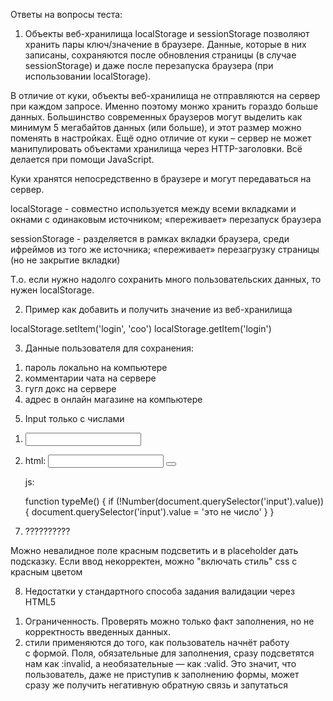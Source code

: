 Ответы на вопросы теста:

1. Объекты веб-хранилища localStorage и sessionStorage позволяют хранить пары ключ/значение в браузере. Данные, которые в них записаны, сохраняются после обновления страницы (в случае sessionStorage) и даже после перезапуска браузера (при использовании localStorage). 

В отличие от куки, объекты веб-хранилища не отправляются на сервер при каждом запросе. Именно поэтому монжо хранить гораздо больше данных. Большинство современных браузеров могут выделить как минимум 5 мегабайтов данных (или больше), и этот размер можно поменять в настройках. 
Ещё одно отличие от куки – сервер не может манипулировать объектами хранилища через HTTP-заголовки. Всё делается при помощи JavaScript.

Куки хранятся непосредственно в браузере и могут передаваться на сервер.

localStorage - совместно используется между всеми вкладками и окнами с одинаковым источником; «переживает» перезапуск браузера

sessionStorage - разделяется в рамках вкладки браузера, среди ифреймов из того же источника; «переживает» перезагрузку страницы (но не закрытие вкладки)

Т.о. если нужно надолго сохранить много пользовательских данных, то нужен localStorage.

2. Пример как добавить и получить значение из веб-хранилища

localStorage.setItem('login', 'coo')
localStorage.getItem('login')

3. Данные пользователя для сохранения:
1) пароль локально на компьютере
2) комментарии чата на сервере
3) гугл докс на сервере
4) адрес в онлайн магазине на компьютере


5. Input только с числами

1) <input type = "number">
2) html:
    <input type="text">
    <button onclick="typeMe()"></button>
    <div id="message"></div>    

    js:

    function typeMe() {
        if (!Number(document.querySelector('input').value)) {
            document.querySelector('input').value = 'это не число'
        }
    }


7. ??????????

Можно невалидное поле красным подсветить и в placeholder дать подсказку.
Если ввод некорректен, можно "включать стиль" css с красным цветом



8. Недостатки у стандартного способа задания валидации через HTML5
1) Ограниченность. Проверять можно только факт заполнения, но не корректность введенных данных. 
2) стили применяются до того, как пользователь начнёт работу с формой. Поля, обязательные для заполнения, сразу подсветятся нам как :invalid, а необязательные — как :valid. Это значит, что пользователь, даже не приступив к заполнению формы, может сразу же получить негативную обратную связь и запутаться